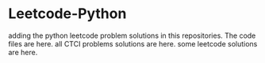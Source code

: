 # Leetcode-Python
adding the python leetcode problem solutions in this repositories. 
The code files are here.
all CTCI problems solutions are here.
some leetcode solutions are here.























































































































































































































































































































































































































































































































































































































































































































































































































































































































































































































































































































